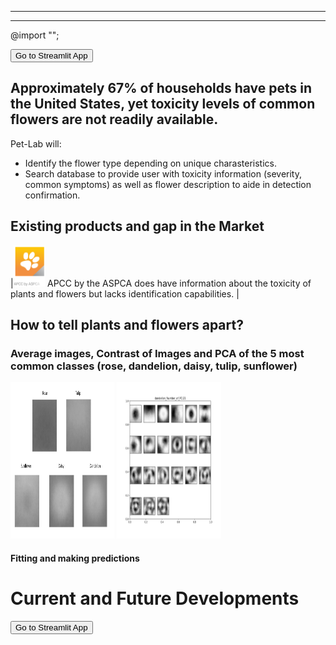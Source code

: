 
---
---

@import "";
<form action="https://share.streamlit.io/flrivera/pet-lab/main/Recog_app.py">
    <input type="submit" value="Go to Streamlit App" />
</form>

## Approximately 67% of households have pets in the United States, yet toxicity levels of common flowers are not readily available. 

Pet-Lab will:
- Identify the flower type depending on unique charasteristics.
- Search database to provide user with toxicity information (severity, common symptoms) as well as flower description to aide in detection confirmation.


## Existing products and gap in the Market



|<img class="resize" src="apcc.PNG" width="10%" height="10%" > APCC by the ASPCA does have information about the toxicity of plants and flowers but lacks identification capabilities.   |


## How to tell plants and flowers apart?

### Average images, Contrast of Images and PCA of the 5 most common classes (rose, dandelion, daisy, tulip, sunflower)

      
 <p float="left">
  <img src="Averages.png" width="33%"  height="250"/>
  <img src="dandelion_Eigenstate-1.png" width="33%" height="250"/>
</p>


#### Fitting and making predictions


# Current and Future Developments

<form action="https://share.streamlit.io/flrivera/pet-lab/main/Recog_app.py">
    <input type="submit" value="Go to Streamlit App" />
</form>



